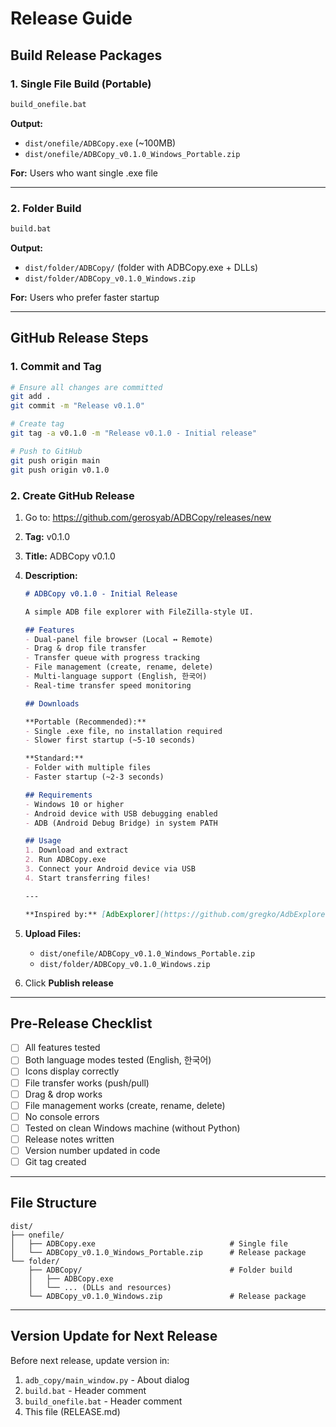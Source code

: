 # Release Guide

## Build Release Packages

### 1. Single File Build (Portable)
```bash
build_onefile.bat
```

**Output:**
- `dist/onefile/ADBCopy.exe` (~100MB)
- `dist/onefile/ADBCopy_v0.1.0_Windows_Portable.zip`

**For:** Users who want single .exe file

---

### 2. Folder Build
```bash
build.bat
```

**Output:**
- `dist/folder/ADBCopy/` (folder with ADBCopy.exe + DLLs)
- `dist/folder/ADBCopy_v0.1.0_Windows.zip`

**For:** Users who prefer faster startup

---

## GitHub Release Steps

### 1. Commit and Tag
```bash
# Ensure all changes are committed
git add .
git commit -m "Release v0.1.0"

# Create tag
git tag -a v0.1.0 -m "Release v0.1.0 - Initial release"

# Push to GitHub
git push origin main
git push origin v0.1.0
```

### 2. Create GitHub Release

1. Go to: https://github.com/gerosyab/ADBCopy/releases/new
2. **Tag:** v0.1.0
3. **Title:** ADBCopy v0.1.0
4. **Description:**
   ```markdown
   # ADBCopy v0.1.0 - Initial Release
   
   A simple ADB file explorer with FileZilla-style UI.
   
   ## Features
   - Dual-panel file browser (Local ↔ Remote)
   - Drag & drop file transfer
   - Transfer queue with progress tracking
   - File management (create, rename, delete)
   - Multi-language support (English, 한국어)
   - Real-time transfer speed monitoring
   
   ## Downloads
   
   **Portable (Recommended):**
   - Single .exe file, no installation required
   - Slower first startup (~5-10 seconds)
   
   **Standard:**
   - Folder with multiple files
   - Faster startup (~2-3 seconds)
   
   ## Requirements
   - Windows 10 or higher
   - Android device with USB debugging enabled
   - ADB (Android Debug Bridge) in system PATH
   
   ## Usage
   1. Download and extract
   2. Run ADBCopy.exe
   3. Connect your Android device via USB
   4. Start transferring files!
   
   ---
   
   **Inspired by:** [AdbExplorer](https://github.com/gregko/AdbExplorer)
   ```

5. **Upload Files:**
   - `dist/onefile/ADBCopy_v0.1.0_Windows_Portable.zip`
   - `dist/folder/ADBCopy_v0.1.0_Windows.zip`

6. Click **Publish release**

---

## Pre-Release Checklist

- [ ] All features tested
- [ ] Both language modes tested (English, 한국어)
- [ ] Icons display correctly
- [ ] File transfer works (push/pull)
- [ ] Drag & drop works
- [ ] File management works (create, rename, delete)
- [ ] No console errors
- [ ] Tested on clean Windows machine (without Python)
- [ ] Release notes written
- [ ] Version number updated in code
- [ ] Git tag created

---

## File Structure

```
dist/
├── onefile/
│   ├── ADBCopy.exe                              # Single file
│   └── ADBCopy_v0.1.0_Windows_Portable.zip      # Release package
└── folder/
    ├── ADBCopy/                                 # Folder build
    │   ├── ADBCopy.exe
    │   └── ... (DLLs and resources)
    └── ADBCopy_v0.1.0_Windows.zip               # Release package
```

---

## Version Update for Next Release

Before next release, update version in:
1. `adb_copy/main_window.py` - About dialog
2. `build.bat` - Header comment
3. `build_onefile.bat` - Header comment
4. This file (RELEASE.md)

